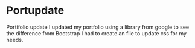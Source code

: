 # Portupdate
Portifolio update
I updated my portfolio using a library from google to see the difference from Bootstrap
I had to create an file to update css for my needs. 
